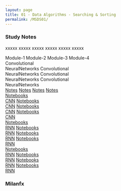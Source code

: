 ```yaml
---
layout: page
title: 01 - Data Algorithms - Searching & Sorting
permalink: /MSDS01/
---
```


<h3>Study Notes</h3>

xxxxx xxxxx xxxxx xxxxx xxxxx xxxxx

<div>
  <span class="btn modu5">Module-1</span>
  <span class="btn modu5">Module-2</span>
  <span class="btn modu5">Module-3</span>
  <span class="btn modu5">Module-4</span>
</div>

<div>
  <span class="btn modu6">Convolutional<br>NeuralNetworks</span>
  <span class="btn modu6">Convolutional<br>NeuralNetworks</span>
  <span class="btn modu6">Convolutional<br>NeuralNetworks</span>
  <span class="btn modu6">Convolutional<br>NeuralNetworks</span>
</div>

<div>
  <a href="/03-MSDS-Courses/MSDS01/M1/" class="btn modu7">Notes</a>
  <a href="/03-MSDS-Courses/MSDS01/M2/" class="btn modu7">Notes</a>
  <a href="/03-MSDS-Courses/MSDS01/M3/" class="btn modu7">Notes</a>
  <a href="/03-MSDS-Courses/MSDS01/M4/" class="btn modu7">Notes</a>
</div>

<div>
  <a href="/03-MSDS-Courses/MSDS01/M1/" class="btn modu8">Notebooks<br>CNN</a>
  <a href="/03-MSDS-Courses/MSDS01/M1/" class="btn modu8">Notebooks<br>CNN</a>
  <a href="/03-MSDS-Courses/MSDS01/M2/" class="btn modu8">Notebooks<br>CNN</a>
  <a href="/03-MSDS-Courses/MSDS01/M2/" class="btn modu8">Notebooks<br>CNN</a>
</div>

<div>
  <a href="/03-MSDS-Courses/MSDS01/M1/" class="btn modu9">Notebooks<br>RNN</a>
  <a href="/03-MSDS-Courses/MSDS01/M1/" class="btn modu9">Notebooks<br>RNN</a>
  <a href="/03-MSDS-Courses/MSDS01/M2/" class="btn modu9">Notebooks<br>RNN</a>
  <a href="/03-MSDS-Courses/MSDS01/M2/" class="btn modu9">Notebooks<br>RNN</a>
</div>

<div>
  <a href="/03-MSDS-Courses/MSDS01/M1/" class="btn modu9">Notebooks<br>RNN</a>
  <a href="/03-MSDS-Courses/MSDS01/M1/" class="btn modu9">Notebooks<br>RNN</a>
  <a href="/03-MSDS-Courses/MSDS01/M2/" class="btn modu9">Notebooks<br>RNN</a>
  <a href="/03-MSDS-Courses/MSDS01/M2/" class="btn modu9">Notebooks<br>RNN</a>
</div>

<h3>Milanfx</h3>